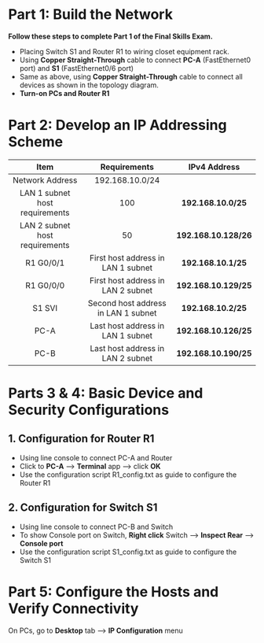 # Part 1: Build the Network
**Follow these steps to complete Part 1 of the Final Skills Exam.** <br>
- Placing Switch S1 and Router R1 to wiring closet equipment rack.
- Using **Copper Straight-Through** cable to connect **PC-A** (FastEthernet0 port) and **S1** (FastEthernet0/6 port)
- Same as above, using **Copper Straight-Through** cable to connect all devices as shown in the topology diagram.
- **Turn-on PCs and Router R1**

# Part 2: Develop an IP Addressing Scheme

|Item|Requirements|IPv4 Address|
|:---:|:---:|:---:|
|Network Address|192.168.10.0/24||
|LAN 1 subnet host requirements|100|**192.168.10.0/25**|
|LAN 2 subnet host requirements|50|**192.168.10.128/26**|
|R1 G0/0/1|First host address in LAN 1 subnet|**192.168.10.1/25**|
|R1 G0/0/0|First host address in LAN 2 subnet|**192.168.10.129/25**|
|S1 SVI|Second host address in LAN 1 subnet|**192.168.10.2/25**|
|PC-A|Last host address in LAN 1 subnet|**192.168.10.126/25**|
|PC-B|Last host address in LAN 2 subnet|**192.168.10.190/25**|

# Parts 3 & 4: Basic Device and Security Configurations
## 1. Configuration for Router R1
- Using line console to connect PC-A and Router
- Click to **PC-A** --> **Terminal** app --> click **OK**
- Use the configuration script R1_config.txt as guide to configure the Router R1

## 2. Configuration for Switch S1
- Using line console to connect PC-B and Switch
- To show Console port on Switch, **Right click** Switch --> **Inspect Rear** --> **Console port**
- Use the configuration script S1_config.txt as guide to configure the Switch S1

# Part 5: Configure the Hosts and Verify Connectivity
On PCs, go to **Desktop** tab --> **IP Configuration** menu


